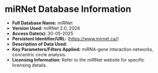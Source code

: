 # miRNet Database Information

* **Full Database Name:** miRNet
* **Version Used:** miRNet 2.0, 2024
* **Access Date(s):** 30-05-2025
* **Persistent Identifier/URL:** (https://www.mirnet.ca/) 
* **Description of Data Used:** 
* **Key Parameters/Filters Applied:** miRNA-gene interaction networks, concentric circle analysis.
* **Licensing Information:** Refer to the miRNet website for specific licensing details.

